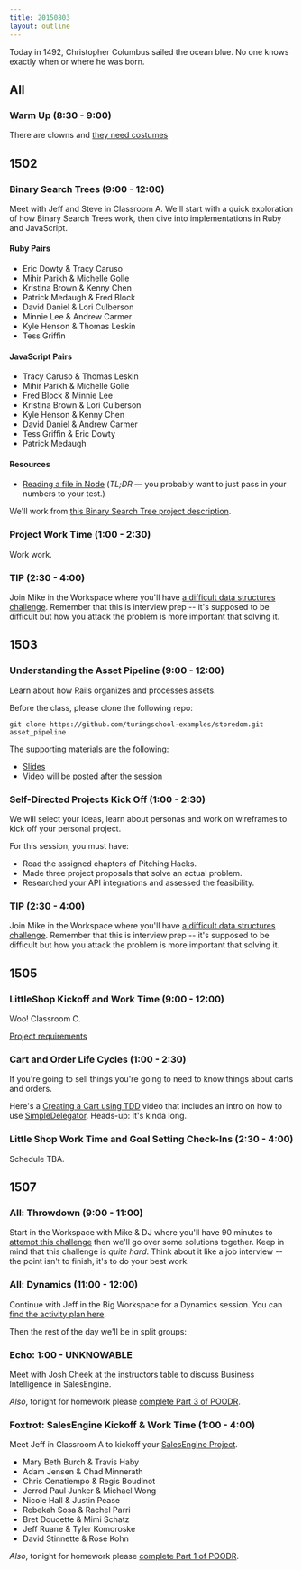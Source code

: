 ```yaml
---
title: 20150803
layout: outline
---
```


Today in 1492, Christopher Columbus sailed the ocean blue. No one knows exactly when or where he was born.

## All

### Warm Up (8:30 - 9:00)

There are clowns and [they need costumes](http://cl.ly/093a3L3e0h2h)

## 1502

### Binary Search Trees (9:00 - 12:00)

Meet with Jeff and Steve in Classroom A. We'll start with a quick exploration
of how Binary Search Trees work, then dive into implementations in Ruby and JavaScript.

#### Ruby Pairs

* Eric Dowty & Tracy Caruso
* Mihir Parikh & Michelle Golle
* Kristina Brown & Kenny Chen
* Patrick Medaugh & Fred Block
* David Daniel & Lori Culberson
* Minnie Lee & Andrew Carmer
* Kyle Henson & Thomas Leskin
* Tess Griffin

#### JavaScript Pairs

* Tracy Caruso & Thomas Leskin
* Mihir Parikh & Michelle Golle
* Fred Block & Minnie Lee
* Kristina Brown & Lori Culberson
* Kyle Henson & Kenny Chen
* David Daniel & Andrew Carmer
* Tess Griffin & Eric Dowty
* Patrick Medaugh

#### Resources

* [Reading a file in Node](https://gist.github.com/stevekinney/d4299abea06e21153a92) (_TL;DR_ — you probably want to just pass in your numbers to your test.)

We'll work from [this Binary Search Tree project description](https://github.com/JumpstartLab/curriculum/blob/master/source/projects/binary_search_tree.markdown).

### Project Work Time (1:00 - 2:30)

Work work.

### TIP (2:30 - 4:00)

Join Mike in the Workspace where you'll have [a difficult data structures challenge](https://github.com/turingschool/challenges/blob/master/doubly_linked_circular_list.markdown
). Remember that this is interview prep -- it's supposed to be difficult but how
you attack the problem is more important that solving it.

## 1503

### Understanding the Asset Pipeline (9:00 - 12:00)

Learn about how Rails organizes and processes assets.

Before the class, please clone the following repo:

```
git clone https://github.com/turingschool-examples/storedom.git asset_pipeline
```

The supporting materials are the following:

* [Slides](https://www.dropbox.com/s/98z19hzeluc5skf/Turing%20-%20Understanding%20the%20Asset%20Pipeline.key?dl=0)
* Video will be posted after the session

### Self-Directed Projects Kick Off (1:00 - 2:30)

We will select your ideas, learn about personas and work on wireframes to kick off your personal project.

For this session, you must have:

* Read the assigned chapters of Pitching Hacks.
* Made three project proposals that solve an actual problem.
* Researched your API integrations and assessed the feasibility.

### TIP (2:30 - 4:00)

Join Mike in the Workspace where you'll have [a difficult data structures challenge](https://github.com/turingschool/challenges/blob/master/doubly_linked_circular_list.markdown
). Remember that this is interview prep -- it's supposed to be difficult but how
you attack the problem is more important that solving it.

## 1505

### LittleShop Kickoff and Work Time (9:00 - 12:00)

Woo! Classroom C.

[Project requirements](https://github.com/turingschool/curriculum/blob/master/source/projects/little_shop.markdown)

### Cart and Order Life Cycles (1:00 - 2:30)

If you're going to sell things you're going to need to know things about
carts and orders.

Here's a [Creating a Cart using TDD](https://vimeo.com/135210007) video that includes an intro on how to use [SimpleDelegator](http://ruby-doc.org/stdlib-2.1.5/libdoc/delegate/rdoc/SimpleDelegator.html). Heads-up: It's kinda long.

### Little Shop Work Time and Goal Setting Check-Ins (2:30 - 4:00)

Schedule TBA.


## 1507

### All: Throwdown (9:00 - 11:00)

Start in the Workspace with Mike & DJ where you'll have 90 minutes to
[attempt this challenge](https://github.com/turingschool/challenges/blob/master/doubly_linked_circular_list.markdown) then we'll go over some solutions together. Keep in mind that this challenge is
*quite hard*. Think about it like a job interview -- the point isn't to finish,
it's to do your best work.

### All: Dynamics (11:00 - 12:00)

Continue with Jeff in the Big Workspace for a Dynamics session. You can
[find the activity plan here](https://github.com/turingschool/dynamics/blob/master/drive.markdown).

Then the rest of the day we'll be in split groups:

### Echo: 1:00 - UNKNOWABLE

Meet with Josh Cheek at the instructors table to discuss
Business Intelligence in SalesEngine.

*Also*, tonight for homework please [complete Part 3 of POODR](https://github.com/turingschool/challenges/blob/master/poodr.markdown).

### Foxtrot: SalesEngine Kickoff & Work Time (1:00 - 4:00)

Meet Jeff in Classroom A to kickoff your [SalesEngine Project](https://github.com/turingschool/curriculum/blob/master/source/projects/sales_engine.markdown).

* Mary Beth Burch & Travis Haby
* Adam Jensen & Chad Minnerath
* Chris Cenatiempo & Regis Boudinot
* Jerrod Paul Junker & Michael Wong
* Nicole Hall & Justin Pease
* Rebekah Sosa & Rachel Parri
* Bret Doucette & Mimi Schatz
* Jeff Ruane & Tyler Komoroske
* David Stinnette & Rose Kohn

*Also*, tonight for homework please [complete Part 1 of POODR](https://github.com/turingschool/challenges/blob/master/poodr.markdown).
